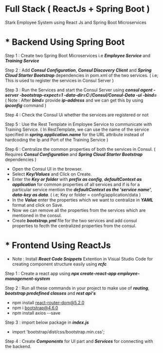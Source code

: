 # Full Stack ( ReactJs + Spring Boot )

Stark Employee System using React Js and Spring Boot Microservices

# * Backend Using Spring Boot

Step 1 : Create two Spring Boot Microservices i.e **_Employee Service_** and **_Training Service_**

Step 2 : Add **_Consul Configuration_**, **_Consul Discovery Client_** and **_Spring Cloud Starter Bootstrap_** dependencies in pom.xml of the two services.
( i.e; This is used to register the services in Consul Server )

Step 3 : Run the Services and start the Consul Server using **_consul agent -server -bootstrap-expect=1 -data-dir=C:/Consul/Consul-Data -ui -bind=_**            
( Note : After **_bind=_** provide **_ip-address_** and we can get this by using **_ipconfig_** command )

Step 4 : Check the Consul Ui whether the services are registered or not

Step 5 : Use the Rest Template in Employee Service to communicate with Training Service.
( In RestTemplate, we can use the name of the service specified in **_spring.application.name_** for the URL attribute instead of hardcoding the Ip and Port of the Training Service )

Step 6 : Centralize the common properties of both the services in Consul. ( Requires **_Consul Configuration_** and **_Spring Cloud Starter Bootstrap_** dependencies )
* Open the Consul UI in the browser.
* Select **_Key/Values_** and Click on Create.
* Enter the **_Key or folder_** with **_prefix as config_**, **_defaultContext as application_** for common properties of all services and if is for a particular service mention the _**defaultContext as the 'service name'**_, **_data-key as data_**. ( i.e; Key or folder = config/application/data )
* In the **_Value_** enter the properties which we want to centralize in **_YAML_** format and click on Save.
* Now we can remove all the properties from the services which are mentioned in the consul.
* Create **_bootstrap.yml_** file for the two services and add consul properties to fecth the centralized properties from the consul.

# * Frontend Using ReactJs

* Note : Install **_React Code Snippets_** Extention in Visual Studio Code for creating component structure easily using **_rcfc_**

Step 1 : Create a react app using **_npx create-react-app employee-management-system_**

Step 2 : Run all these commands in your project to make use of **_routing_**, **_bootstrap predefined classes_** and **_rest api's_**
* npm install react-router-dom@5.2.0
* npm i bootstrap@4.6.0
* npm install axios --save

Step 3 : import below package in **_index.js_**
* import 'bootstrap/dist/css/bootstrap.min.css';

Step 4 : Create **_Components_** for UI part and **_Services_** for connecting with the backend.
